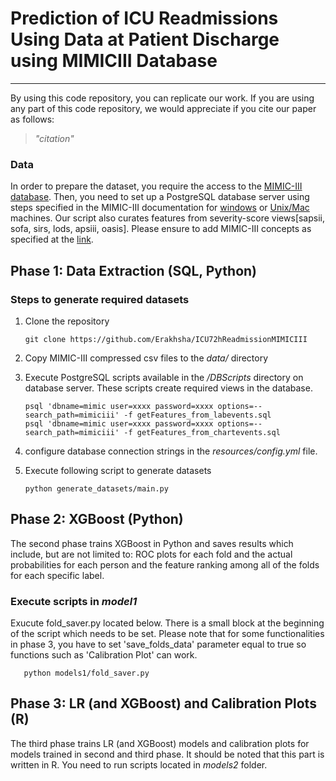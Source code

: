 # Prediction of ICU Readmissions Using Data at Patient Discharge using MIMICIII Database  
- - -  

By using this code repository, you can replicate our work. If you are using any part of this code repository, we would appreciate if you cite our paper as follows:   

> *"citation"*  

### Data
In order to prepare the dataset, you require the access to the [MIMIC-III database](https://mimic.physionet.org/). Then, you need to set up a PostgreSQL database server using steps specified in the MIMIC-III documentation for [windows](https://mimic.physionet.org/tutorials/install-mimic-locally-windows/) or [Unix/Mac](https://mimic.physionet.org/tutorials/install-mimic-locally-ubuntu/) machines.  Our script also curates features from severity-score views[sapsii, sofa, sirs, lods, apsiii, oasis]. Please ensure to add MIMIC-III concepts as specified at the [link](https://github.com/MIT-LCP/mimic-code/tree/master/concepts). 

## Phase 1: Data Extraction (SQL, Python)
### Steps to generate required datasets  

1. Clone the repository

       git clone https://github.com/Erakhsha/ICU72hReadmissionMIMICIII  

2. Copy MIMIC-III compressed csv files to the *data/* directory  

3. Execute PostgreSQL scripts available in the */DBScripts* directory on database server. These scripts create required views in the database.

       psql 'dbname=mimic user=xxxx password=xxxx options=--search_path=mimiciii' -f getFeatures_from_labevents.sql  
	   psql 'dbname=mimic user=xxxx password=xxxx options=--search_path=mimiciii' -f getFeatures_from_chartevents.sql  

4. configure database connection strings in the *resources/config.yml* file.  

5. Execute following script to generate datasets

       python generate_datasets/main.py   

## Phase 2: XGBoost (Python)
The second phase trains XGBoost in Python and saves results which include, but are not limited to: ROC plots for each fold and the actual probabilities for each person and the feature ranking among all of the folds for each specific label.  
### Execute scripts in *model1*  
Exucute fold_saver.py located below. There is a small block at the beginning of the script which needs to be set. Please note that for some functionalities in phase 3, you have to set 'save_folds_data' parameter equal to true so functions such as 'Calibration Plot' can work.  

       python models1/fold_saver.py 
	   
## Phase 3:  LR (and XGBoost) and Calibration Plots (R)

The third phase trains LR (and XGBoost) models and calibration plots for models trained in second and third phase. It should be noted that this part is written in R. You need to run scripts located in *models2* folder.  
